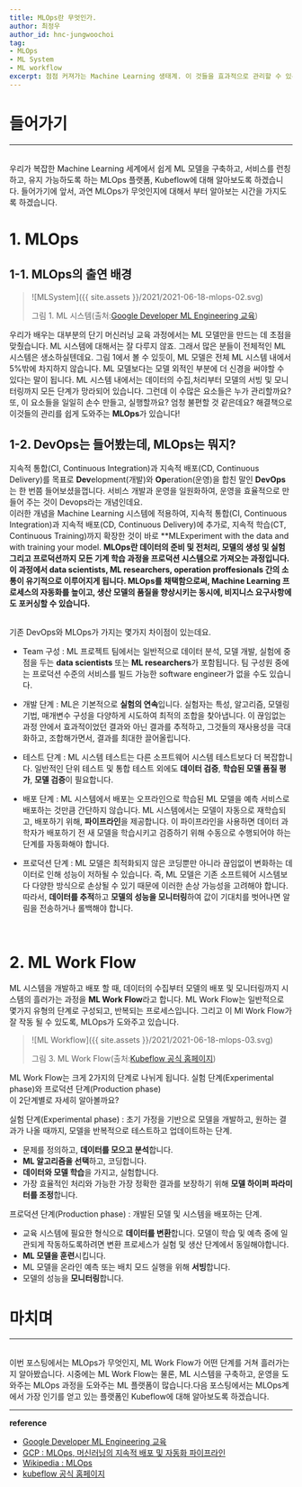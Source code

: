 ```yaml
---
title: MLOps란 무엇인가.
author: 최정우
author_id: hnc-jungwoochoi
tag: 
- MLOps
- ML System
- ML workflow  
excerpt: 점점 커져가는 Machine Learning 생태계. 이 것들을 효과적으로 관리할 수 있는 MLOps에 대해 알아보자.
---
```


# 들어가기
---
<br>
우리가 복잡한 Machine Learning 세계에서 쉽게 ML 모델을 구축하고, 서비스를 런칭하고, 유지 가능하도록 하는 MLOps 플랫폼, Kubeflow에 대해 알아보도록 하겠습니다. 들어가기에 앞서, 과연 MLOps가 무엇인지에 대해서 부터 알아보는 시간을 가지도록 하겠습니다.
<br>

# 1. MLOps

## 1-1. MLOps의 출연 배경
> ![MLSystem]({{ site.assets }}/2021/2021-06-18-mlops-02.svg)
>
> 그림 1. ML 시스템(출처:[Google Developer ML Engineering 교육](https://developers.google.com/machine-learning/crash-course/production-ml-systems?hl=ko))

우리가 배우는 대부분의 단기 머신러닝 교육 과정에서는 ML 모델만을 만드는 데 초점을 맞췄습니다. ML 시스템에 대해서는 잘 다루지 않죠. 그래서 많은 분들이 전체적인 ML 시스템은 생소하실텐데요. 그림 1에서 볼 수 있듯이, ML 모델은 전체 ML 시스템 내에서 5%밖에 차지하지 않습니다. ML 모델보다는 모델 외적인 부분에 더 신경을 써야할 수 있다는 말이 됩니다. ML 시스템 내에서는 데이터의 수집,처리부터 모델의 서빙 및 모니터링까지 모든 단계가 망라되어 있습니다. 그런데 이 수많은 요소들은 누가 관리할까요? 또, 이 요소들을 일일히 손수 만들고, 실행할까요? 엄청 불편할 것 같은데요? 해결책으로 이것들의 관리를 쉽게 도와주는 **MLOps**가 있습니다!

## 1-2. DevOps는 들어봤는데, MLOps는 뭐지?
지속적 통합(CI, Continuous Integration)과 지속적 배포(CD, Continuous Delivery)를 목표로 **Dev**elopment(개발)와 **Op**eration(운영)을 합친 말인 **DevOps**는 한 번쯤 들어보셨을껍니다. 서비스 개발과 운영을 일원화하여, 운영을 효율적으로 만들어 주는 것이 Devops라는 개념인데요.<br>
이러한 개념을 Machine Learning 시스템에 적용하여, 지속적 통합(CI, Continuous Integration)과 지속적 배포(CD, Continuous Delivery)에 추가로, 지속적 학습(CT, Continuous Training)까지 확장한 것이 바로 **MLExperiment with the data and with training your model.
**MLOps란 데이터의 준비 및 전처리, 모델의 생성 및 실험 그리고 프로덕션까지 모든 기계 학습 과정을 프로덕션 시스템으로 가져오는 과정입니다.  이 과정에서 data scientists, ML researchers, operation proffesionals 간의 소통이 유기적으로 이루어지게 됩니다. MLOps를 채택함으로써, Machine Learning 프로세스의 자동화를 높이고, 생산 모델의 품질을 향상시키는 동시에, 비지니스 요구사항에도 포커싱할 수 있습니다.**

<br> 기존 DevOps와 MLOps가 가지는 몇가지 차이점이 있는데요. 

* Team 구성 : ML 프로젝트 팀에서는 일반적으로 데이터 분석, 모델 개발, 실험에 중점을 두는 **data scientists** 또는 **ML researchers**가 포함됩니다. 팀 구성원 중에는 프로덕션 수준의 서비스를 빌드 가능한 software engineer가 없을 수도 있습니다.

* 개발 단계 : ML은 기본적으로 **실험의 연속**입니다. 실험자는 특성, 알고리즘, 모델링 기법, 매개변수 구성을 다양하게 시도하여 최적의 조합을 찾아냅니다. 이 끊임없는 과정 안에서 효과적이었던 결과와 아닌 결과를 추적하고, 그것들의 재사용성을 극대화하고, 조합해가면서, 결과를 최대한 끌어올립니다.

* 테스트 단계 : ML 시스템 테스트는 다른 소프트웨어 시스템 테스트보다 더 복잡합니다. 일반적인 단위 테스트 및 통합 테스트 외에도 **데이터 검증**, **학습된 모델 품질 평가**, **모델 검증**이 필요합니다.

* 배포 단계 : ML 시스템에서 배포는 오프라인으로 학습된 ML 모델을 예측 서비스로 배포하는 것만큼 간단하지 않습니다. ML 시스템에서는 모델이 자동으로 재학습되고, 배포하기 위해, **파이프라인**을 제공합니다. 이 파이프라인을 사용하면 데이터 과학자가 배포하기 전 새 모델을 학습시키고 검증하기 위해 수동으로 수행되어야 하는 단계를 자동화해야 합니다.

* 프로덕션 단계 : ML 모델은 최적화되지 않은 코딩뿐만 아니라 끊임없이 변화하는 데이터로 인해 성능이 저하될 수 있습니다. 즉, ML 모델은 기존 소프트웨어 시스템보다 다양한 방식으로 손상될 수 있기 때문에 이러한 손상 가능성을 고려해야 합니다. 따라서, **데이터를 추적**하고 **모델의 성능을 모니터링**하여 값이 기대치를 벗어나면 알림을 전송하거나 롤백해야 합니다.
  

<br>

# 2. ML Work Flow
ML 시스템을 개발하고 배포 할 때, 데이터의 수집부터 모델의 배포 및 모니터링까지 시스템의 흘러가는 과정을 **ML Work Flow**라고 합니다. ML Work Flow는 일반적으로 몇가지 유형의 단계로 구성되고, 반복되는 프로세스입니다. 그리고 이 Ml Work Flow가 잘 작동 될 수 있도록, MLOps가 도와주고 있습니다. 

> ![ML Workflow]({{ site.assets }}/2021/2021-06-18-mlops-03.svg)
>
> 그림 3. ML Work Flow(출처:[Kubeflow 공식 홈페이지](https://www.kubeflow.org/docs/started/kubeflow-overview/))

ML Work Flow는 크게 2가지의 단계로 나뉘게 됩니다. 실험 단계(Experimental phase)와 프로덕션 단계(Production phase)<br>
이 2단계별로 자세히 알아볼까요?

실험 단계(Experimental phase) : 초기 가정을 기반으로 모델을 개발하고, 원하는 결과가 나올 때까지, 모델을 반복적으로 테스트하고 업데이트하는 단계.

* 문제를 정의하고, **데이터를 모으고 분석**합니다.
* **ML 알고리즘을 선택**하고, 코딩합니다.
* **데이터와 모델 학습**을 가지고, 실험합니다. 
* 가장 효율적인 처리와 가능한 가장 정확한 결과를 보장하기 위해 **모델 하이퍼 파라미터를 조정**합니다.

프로덕션 단계(Production phase) : 개발된 모델 및 시스템을 배포하는 단계.

* 교육 시스템에 필요한 형식으로 **데이터를 변환**합니다. 모델이 학습 및 예측 중에 일관되게 작동하도록하려면 변환 프로세스가 실험 및 생산 단계에서 동일해야합니다.
* **ML 모델을 훈련**시킵니다.
* ML 모델을 온라인 예측 또는 배치 모드 실행을 위해 **서빙**합니다.
* 모델의 성능을 **모니터링**합니다.

# 마치며
---
<br>
이번 포스팅에서는 MLOps가 무엇인지, ML Work Flow가 어떤 단계를 거쳐 흘러가는지 알아봤습니다.
시중에는 ML Work Flow는 물론, ML 시스템을 구축하고, 운영을 도와주는 MLOps 과정을 도와주는 ML 플랫폼이 많습니다.다음 포스팅에서는 MLOps계에서 가장 인기를 얻고 있는 플랫폼인 Kubeflow에 대해 알아보도록 하겠습니다.

<br>

- - -
**reference**<br>
* [Google Developer ML Engineering 교육](https://developers.google.com/machine-learning/crash-course/production-ml-systems?hl=ko)<br>
* [GCP : MLOps, 머신러닝의 지속적 배포 및 자동화 파이프라인 ](https://cloud.google.com/architecture/mlops-continuous-delivery-and-automation-pipelines-in-machine-learning)<br>
* [Wikipedia : MLOps](https://en.wikipedia.org/wiki/MLOps)<br>
* [kubeflow 공식 홈페이지](https://www.kubeflow.org/)<br>
